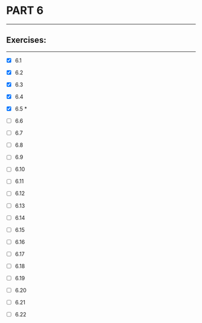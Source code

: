 # PART 6
****

## Exercises:
****
- [x] 6.1 

- [x] 6.2

- [x] 6.3

- [x] 6.4 

- [x] 6.5 *

- [ ] 6.6
 
- [ ] 6.7 

- [ ] 6.8 

- [ ] 6.9

- [ ] 6.10

- [ ] 6.11

- [ ] 6.12

- [ ] 6.13

- [ ] 6.14 

- [ ] 6.15

- [ ] 6.16 

- [ ] 6.17

- [ ] 6.18

- [ ] 6.19

- [ ] 6.20 

- [ ] 6.21

- [ ] 6.22
